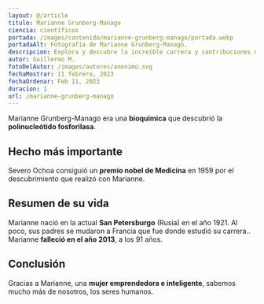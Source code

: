 ```yaml
---
layout: @/article
titulo: Marianne Grunberg-Manago
ciencia: científicos
portada: /images/contenido/marianne-grunberg-manago/portada.webp
portadaAlt: Fotografía de Marianne Grunberg-Manago.
descripcion: Explora y descubre la increíble carrera y contribuciones de Marianne Grunberg-Manago.
autor: Guillermo M.
fotoDelAutor: /images/autores/anonimo.svg
fechaMostrar: 11 febrero, 2023
fechaOrdenar: Feb 11, 2023
duracion: 1
url: /marianne-grunberg-manago
---
```

Marianne Grunberg-Manago era una **bioquímica** que descubrió la **polinucleótido fosforilasa**.

## Hecho más importante

Severo Ochoa consiguió un **premio nobel de Medicina** en 1959 por el descubrimiento que realizó con Marianne.

## Resumen de su vida

Marianne nació en la actual **San Petersburgo** (Rusia) en el año 1921. Al poco, sus padres se mudaron a Francia que fue donde estudió su carrera.. Marianne **falleció en el año 2013**, a los 91 años.

## Conclusión

Gracias a Marianne, una **mujer emprendedora e inteligente**, sabemos mucho más de nosotros, los seres humanos.